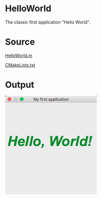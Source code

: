 # HelloWorld

The classic first application "Hello World".

# Source

[HelloWorld.m](./HelloWorld.m)

[CMakeLists.txt](./CMakeLists.txt)

# Output

![GitHub Logo](../../docs/Pictures/HelloWorld.png)
